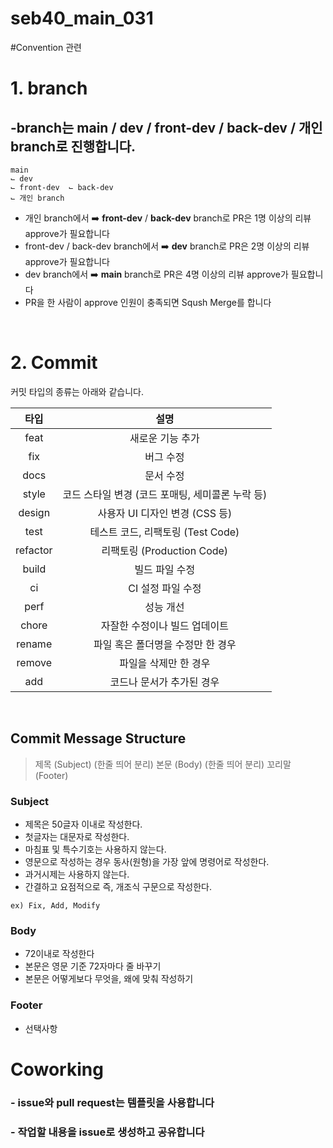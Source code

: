 # seb40_main_031




#Convention 관련

# 1. branch
<body>

## -branch는 main / dev / front-dev / back-dev / 개인 branch로 진행합니다.
```
main
⌙ dev
⌙ front-dev  ⌙ back-dev
⌙ 개인 branch
```

- 개인 branch에서 ➡️  **front-dev** / **back-dev** branch로 PR은 1명 이상의 리뷰 approve가 필요합니다
- front-dev / back-dev branch에서 ➡️ **dev** branch로 PR은 2명 이상의 리뷰 approve가 필요합니다
- dev branch에서 ➡️ **main** branch로 PR은 4명 이상의 리뷰 approve가 필요합니다
- PR을 한 사람이 approve 인원이 충족되면 Sqush Merge를 합니다
</body>
</br>

# 2. Commit

커밋 타입의 종류는 아래와 같습니다.
<!--StartFragment-->
타입 |설명
:--:|:--:
feat|새로운 기능 추가
fix|버그 수정
docs|문서 수정
style|코드 스타일 변경 (코드 포매팅, 세미콜론 누락 등)
design|사용자 UI 디자인 변경 (CSS 등)
test|테스트 코드, 리팩토링 (Test Code)
refactor|리팩토링 (Production Code)
build|빌드 파일 수정
ci|CI 설정 파일 수정
perf|성능 개선
chore|자잘한 수정이나 빌드 업데이트
rename|파일 혹은 폴더명을 수정만 한 경우
remove|파일을 삭제만 한 경우
add|코드나 문서가 추가된 경우
<!--EndFragment-->
</br>

<body>

## Commit Message Structure
> 제목 (Subject)
> (한줄 띄어 분리)
> 본문 (Body)
> (한줄 띄어 분리)
> 꼬리말 (Footer)

### Subject
- 제목은 50글자 이내로 작성한다.
- 첫글자는 대문자로 작성한다.
- 마침표 및 특수기호는 사용하지 않는다.
- 영문으로 작성하는 경우 동사(원형)을 가장 앞에 명령어로 작성한다.
- 과거시제는 사용하지 않는다.
- 간결하고 요점적으로 즉, 개조식 구문으로 작성한다.
```
ex) Fix, Add, Modify
```

### Body
- 72이내로 작성한다
- 본문은 영문 기준 72자마다 줄 바꾸기
- 본문은 어떻게보다 무엇을, 왜에 맞춰 작성하기

### Footer
- 선택사항

</body>


# Coworking

### - issue와 pull request는 템플릿을 사용합니다

### - 작업할 내용을 issue로 생성하고 공유합니다
